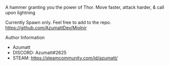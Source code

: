 A hammer granting you the power of Thor. Move faster, attack harder, & call upon lightning


Currently Spawn only. Feel free to add to the repo. 
https://github.com/AzumattDev/Mjolnir


Author Information
- Azumatt
- DISCORD: Azumatt#2625
- STEAM: https://steamcommunity.com/id/azumatt/

